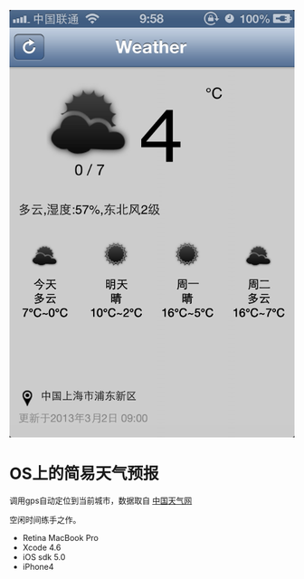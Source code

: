 ![ALT](./WeatherReport/Resource/screenshot.png "Weather")


OS上的简易天气预报
============
调用gps自动定位到当前城市，数据取自 [中国天气网](http://www.weather.com.cn/ )

空闲时间练手之作。

- Retina MacBook Pro
- Xcode 4.6
- iOS sdk 5.0
- iPhone4

